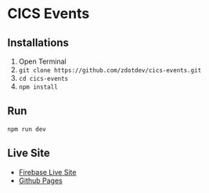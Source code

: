 # CICS Events

## Installations

1. Open Terminal
2. `git clone https://github.com/zdotdev/cics-events.git`
3. `cd cics-events`
4. `npm install`

## Run

`npm run dev`

## Live Site

- [Firebase Live Site](https://cics-events.web.app/)
- [Github Pages](https://zdotdev.github.io/CICS-Events/)
